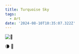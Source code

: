 ```yaml
---
title: Turquoise Sky
tags:
  - Art
date: '2024-08-10T10:35:07.322Z'
---
```


![🌙](http://res.cloudinary.com/cpadilla/image/upload/v1723245326/chrisdpadilla/blog/art/jtmxlq6uydqigzeiwsb2.jpg)

🌘 🦊
